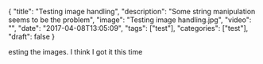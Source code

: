 
{
  "title": "Testing image handling",
  "description": "Some string manipulation seems to be the problem",
  "image": "Testing image handling.jpg",
  "video": "",
  "date": "2017-04-08T13:05:09",
  "tags": ["test"],
  "categories": ["test"],
  "draft": false
}


esting the images. I think I got it this time
